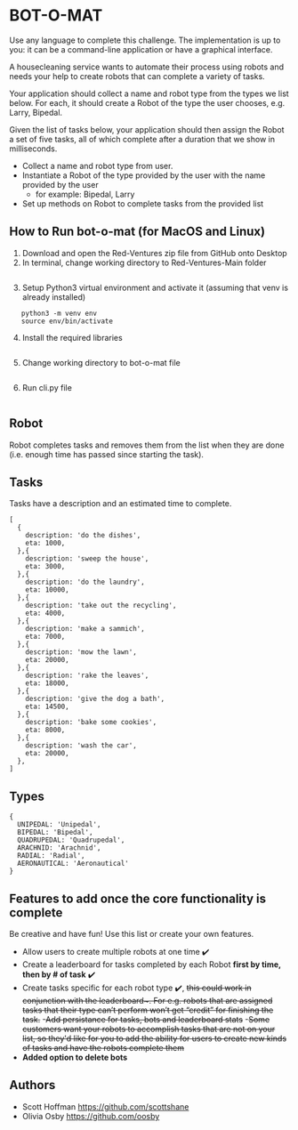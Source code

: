 # BOT-O-MAT
Use any language to complete this challenge. The implementation is up to you: it can be a command-line application or have a graphical interface.

A housecleaning service wants to automate their process using robots and needs your help to create robots that can complete a variety of tasks.

Your application should collect a name and robot type from the types we list below. For each, it should create a Robot of the type the user chooses, e.g. Larry, Bipedal.

Given the list of tasks below, your application should then assign the Robot a set of five tasks, all of which complete after a duration that we show in milliseconds.



- Collect a name and robot type from user.
- Instantiate a Robot of the type provided by the user with the name provided by the user
  - for example: Bipedal, Larry
- Set up methods on Robot to complete tasks from the provided list

## How to Run bot-o-mat (for MacOS and Linux)
1. Download and open the Red-Ventures zip file from GitHub onto Desktop
2. In terminal, change working directory to Red-Ventures-Main folder
  ```cd /path/to/Red-Ventures-Main
  ```
3. Setup Python3 virtual environment and activate it (assuming that venv is already installed)
  ```
     python3 -m venv env
     source env/bin/activate
  ```
4. Install the required libraries
  ```pip install -r requirements.txt
  ```
5. Change working directory to bot-o-mat file
  ```cd bot-o-mate
  ```
6. Run cli.py file
  ```python cli.py
  ```

## Robot
Robot completes tasks and removes them from the list when they are done (i.e. enough time has passed since starting the task).

## Tasks
Tasks have a description and an estimated time to complete.

```
[
  {
    description: 'do the dishes',
    eta: 1000,
  },{
    description: 'sweep the house',
    eta: 3000,
  },{
    description: 'do the laundry',
    eta: 10000,
  },{
    description: 'take out the recycling',
    eta: 4000,
  },{
    description: 'make a sammich',
    eta: 7000,
  },{
    description: 'mow the lawn',
    eta: 20000,
  },{
    description: 'rake the leaves',
    eta: 18000,
  },{
    description: 'give the dog a bath',
    eta: 14500,
  },{
    description: 'bake some cookies',
    eta: 8000,
  },{
    description: 'wash the car',
    eta: 20000,
  },
]
```

## Types
```
{
  UNIPEDAL: 'Unipedal',
  BIPEDAL: 'Bipedal',
  QUADRUPEDAL: 'Quadrupedal',
  ARACHNID: 'Arachnid',
  RADIAL: 'Radial',
  AERONAUTICAL: 'Aeronautical'
}
```

## Features to add once the core functionality is complete 
Be creative and have fun! Use this list or create your own features.
- Allow users to create multiple robots at one time :heavy_check_mark:
- Create a leaderboard for tasks completed by each Robot **first by time, then by # of task** :heavy_check_mark:
- Create tasks specific for each robot type :heavy_check_mark:, ~~this could work in conjunction with the leaderboard~. For e.g. robots that are assigned tasks that their type can’t perform won’t get “credit” for finishing the task.~~ 
-~~Add persistance for tasks, bots and leaderboard stats~~
-~~Some customers want your robots to accomplish tasks that are not on your list, so they'd like for you to add the ability for users to create new kinds of tasks and have the robots complete them~~
- **Added option to delete bots**

## Authors
- Scott Hoffman <https://github.com/scottshane>
- Olivia Osby <https://github.com/oosby>
